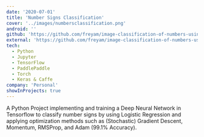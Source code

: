 ```yaml
---
date: '2020-07-01'
title: 'Number Signs Classification'
cover: '../images/numbersclassification.png'
android: ''
github: 'https://github.com/freyam/image-classification-of-numbers-using-a-neural-network'
external: 'https://github.com/freyam/image-classification-of-numbers-using-a-neural-network'
tech:
  - Python
  - Jupyter
  - TensorFlow
  - PaddlePaddle
  - Torch
  - Keras & Caffe
company: 'Personal'
showInProjects: true
---
```


A Python Project implementing and training a Deep Neural Network in Tensorflow to classify number signs by using Logistic Regression and applying optimization methods such as (Stochastic) Gradient Descent, Momentum, RMSProp, and Adam (99.1% Accuracy).
